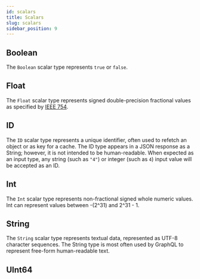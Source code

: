 ```yaml
---
id: scalars
title: Scalars
slug: scalars
sidebar_position: 9
---
```


## Boolean

The `Boolean` scalar type represents `true` or `false`.

## Float

The `Float` scalar type represents signed double-precision fractional values as specified by [IEEE 754](https://en.wikipedia.org/wiki/IEEE_floating_point).

## ID

The `ID` scalar type represents a unique identifier, often used to refetch an object or as key for a cache. The ID type appears in a JSON response as a String; however, it is not intended to be human-readable. When expected as an input type, any string (such as `"4"`) or integer (such as `4`) input value will be accepted as an ID.

## Int

The `Int` scalar type represents non-fractional signed whole numeric values. Int can represent values between -(2^31) and 2^31 - 1.

## String

The `String` scalar type represents textual data, represented as UTF-8 character sequences. The String type is most often used by GraphQL to represent free-form human-readable text.

## UInt64



